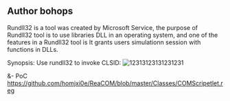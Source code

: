## Author bohops

Rundll32 is a tool was created by Microsoft Service, the purpose of Rundll32 tool is to use libraries DLL in an operating system, and one of the features in a Rundll32 tool is It grants users simulationn session with functions in DLLs.


Synopsis:
Use rundll32 to invoke CLSID:
![12313123131231231](https://user-images.githubusercontent.com/25440152/47966426-df219a80-e05a-11e8-9f37-8c2917cce381.PNG)

&- PoC
https://github.com/homjxi0e/ReaCOM/blob/master/Classes/COMScripetlet.reg
